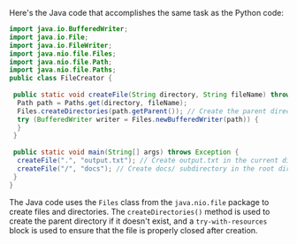 Here's the Java code that accomplishes the same task as the Python code:
```java
import java.io.BufferedWriter;
import java.io.File;
import java.io.FileWriter;
import java.nio.file.Files;
import java.nio.file.Path;
import java.nio.file.Paths;
public class FileCreator {
 
 public static void createFile(String directory, String fileName) throws Exception {
  Path path = Paths.get(directory, fileName);
  Files.createDirectories(path.getParent()); // Create the parent directory if it doesn't exist
  try (BufferedWriter writer = Files.newBufferedWriter(path)) {
  }
 }
 
 public static void main(String[] args) throws Exception {
  createFile(".", "output.txt"); // Create output.txt in the current directory
  createFile("/", "docs"); // Create docs/ subdirectory in the root directory
 }
}
``` 
The Java code uses the `Files` class from the `java.nio.file` package to create files and directories. The `createDirectories()` method is used to create the parent directory if it doesn't exist, and a `try-with-resources` block is used to ensure that the file is properly closed after creation.

